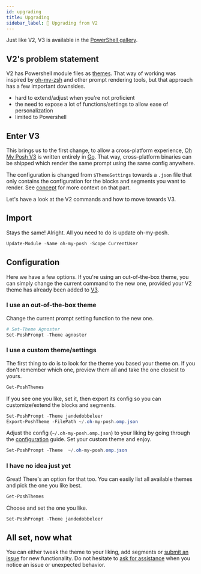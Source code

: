 ```yaml
---
id: upgrading
title: Upgrading
sidebar_label: 🤘 Upgrading from V2
---
```


Just like V2, V3 is available in the [PowerShell gallery][psgallery].

## V2's problem statement

V2 has Powershell module files as [themes][themesv2]. That way of working was inspired by [oh-my-zsh][omz] and other
prompt rendering tools, but that approach has a few important downsides.

- hard to extend/adjust when you're not proficient
- the need to expose a lot of functions/settings to allow ease of personalization
- limited to Powershell

## Enter V3

This brings us to the first change, to allow a cross-platform experience, [Oh My Posh V3][v3] is written entirely in [Go][golang].
That way, cross-platform binaries can be shipped which render the same prompt using the same config anywhere.

The configuration is changed from `$ThemeSettings` towards a `.json` file that only contains the configuration for the
blocks and segments you want to render. See [concept][introduction] for more context on that part.

Let's have a look at the V2 commands and how to move towards V3.

## Import

Stays the same! Alright. All you need to do is update oh-my-posh.

```powershell
Update-Module -Name oh-my-posh -Scope CurrentUser
```

## Configuration

Here we have a few options. If you're using an out-of-the-box theme, you can simply change the current command to the
new one, provided your V2 theme has already been added to [V3][themesv3].

### I use an out-of-the-box theme

Change the current prompt setting function to the new one.

```powershell
# Set-Theme Agnoster
Set-PoshPrompt -Theme agnoster
```

### I use a custom theme/settings

The first thing to do is to look for the theme you based your theme on.
If you don't remember which one, preview them all and take the one closest to yours.

```powershell
Get-PoshThemes
```

If you see one you like, set it, then export its config so you can customize/extend the blocks and segments.

```powershell
Set-PoshPrompt -Theme jandedobbeleer
Export-PoshTheme -FilePath ~/.oh-my-posh.omp.json
```

Adjust the config (`~/.oh-my-posh.omp.json`) to your liking by going through the [configuration][configuration] guide.
Set your custom theme and enjoy.

```powershell
Set-PoshPrompt -Theme  ~/.oh-my-posh.omp.json
```

### I have no idea just yet

Great! There's an option for that too. You can easily list all available themes and pick the one you like best.

```powershell
Get-PoshThemes
```

Choose and set the one you like.

```powershell
Set-PoshPrompt -Theme jandedobbeleer
```

## All set, now what

You can either tweak the theme to your liking, add segments or [submit an issue][issues] for new functionality.
Do not hesitate to [ask for assistance][issues] when you notice an issue or unexpected behavior.

[psgallery]: https://www.powershellgallery.com/packages/oh-my-posh
[themesv2]: https://github.com/JanDeDobbeleer/oh-my-posh/tree/master/Themes
[omz]: https://github.com/ohmyzsh/ohmyzsh
[golang]: https://golang.org/
[introduction]: /docs/#concept
[v3]: https://github.com/JanDeDobbeleer/oh-my-posh/
[themesv3]: https://github.com/JanDeDobbeleer/oh-my-posh/tree/main/themes
[configuration]: /docs/configure
[issues]: https://github.com/JanDeDobbeleer/oh-my-posh/issues/new
